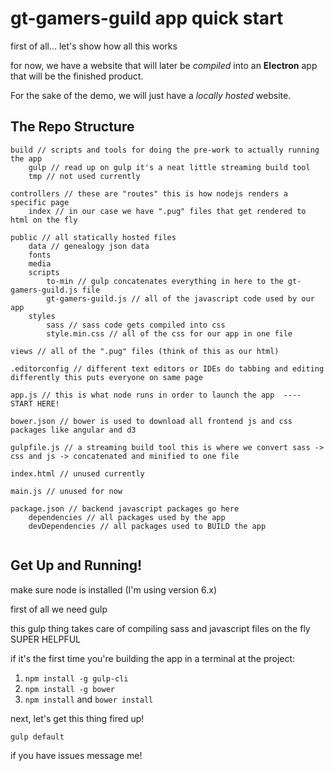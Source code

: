 # gt-gamers-guild app quick start

first of all... let's show how all this works

for now, we have a website that will later be _compiled_ into an **Electron** app 
that will be the finished product.

For the sake of the demo, we will just have a _locally hosted_ website.

## The Repo Structure

```
build // scripts and tools for doing the pre-work to actually running the app
	gulp // read up on gulp it's a neat little streaming build tool
	tmp // not used currently

controllers // these are "routes" this is how nodejs renders a specific page
	index // in our case we have ".pug" files that get rendered to html on the fly

public // all statically hosted files
	data // genealogy json data
	fonts
	media
	scripts
		to-min // gulp concatenates everything in here to the gt-gamers-guild.js file
		gt-gamers-guild.js // all of the javascript code used by our app
	styles
		sass // sass code gets compiled into css
		style.min.css // all of the css for our app in one file
		
views // all of the ".pug" files (think of this as our html)

.editorconfig // different text editors or IDEs do tabbing and editing differently this puts everyone on same page

app.js // this is what node runs in order to launch the app  ---- START HERE!

bower.json // bower is used to download all frontend js and css packages like angular and d3

gulpfile.js // a streaming build tool this is where we convert sass -> css and js -> concatenated and minified to one file

index.html // unused currently

main.js // unused for now

package.json // backend javascript packages go here
	dependencies // all packages used by the app
	devDependencies // all packages used to BUILD the app
	
```

## Get Up and Running!

make sure node is installed (I'm using version 6.x)

first of all we need gulp

this gulp thing takes care of compiling sass and javascript files on the fly SUPER HELPFUL

if it's the first time you're building the app in a terminal at the project:

1. `npm install -g gulp-cli`
2. `npm install -g bower`
3. `npm install` and `bower install`

next, let's get this thing fired up!

`gulp default`

if you have issues message me!



